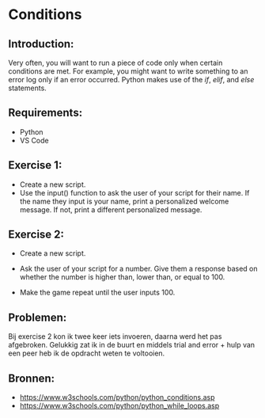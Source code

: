 # Conditions  

## Introduction:
Very often, you will want to run a piece of code only when certain conditions are met. For example, you might want to write something to an error log only if an error occurred.
Python makes use of the *if*, *elif*, and *else* statements.

## Requirements:
- Python
- VS Code

## Exercise 1:
- Create a new script.
- Use the input() function to ask the user of your script for their name. If the name they input is your name, print a personalized welcome message. If not, print a different personalized message.


## Exercise 2:
- Create a new script.
- Ask the user of your script for a number. Give them a response based on whether the number is higher than, lower than, or equal to 100.


- Make the game repeat until the user inputs 100.

## Problemen:
Bij exercise 2 kon ik twee keer iets invoeren, daarna werd het pas afgebroken. Gelukkig zat ik in de buurt en middels trial and error + hulp van een peer heb ik de opdracht weten te voltooien.

## Bronnen:

- https://www.w3schools.com/python/python_conditions.asp
- https://www.w3schools.com/python/python_while_loops.asp
